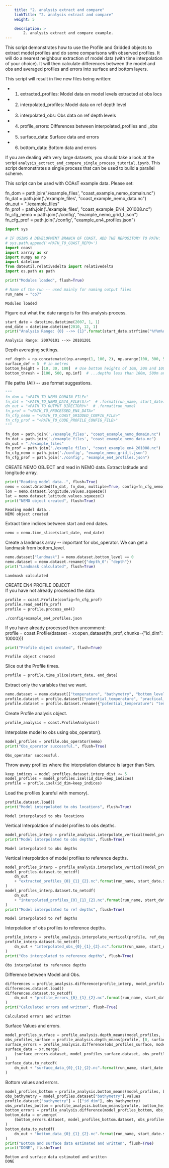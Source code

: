 ```yaml
---
    title: "2. analysis extract and compare"
    linkTitle: "2. analysis extract and compare"
    weight: 5

    description: >
        2. analysis extract and compare example.
---
```

This script demonstrates how to use the Profile and Gridded objects to extract model profiles and do some comparisons with observed profiles.
It will do a nearest neighbour extraction of model data (with time interpolation of your choice). It will then calculate differences between the model and obs and averaged profiles and errors into surface and bottom layers.

This script will result in five new files being written:
- 1. extracted_profiles: Model data on model levels extracted at obs locs
- 2. interpolated_profiles: Model data on ref depth level
- 3. interpolated_obs: Obs data on ref depth levels
- 4. profile_errors: Differences between interpolated_profiles and _obs
- 5. surface_data: Surface data and errors
- 6. bottom_data: Bottom data and errors

If you are dealing with very large datasets, you should take a look at the script `analysis_extract_and_compare_single_process_tutorial.ipynb`. This script demonstrates a single process that can be used to build a parallel scheme.

This script can be used with COAsT example data. Please set:  

fn_dom = path.join('./example_files', "coast_example_nemo_domain.nc")  
fn_dat = path.join('./example_files', "coast_example_nemo_data.nc")  
dn_out = "./example_files"  
fn_prof = path.join('./example_files', "coast_example_EN4_201008.nc")  
fn_cfg_nemo = path.join('./config', "example_nemo_grid_t.json")  
fn_cfg_prof = path.join('./config', "example_en4_profiles.json")  


```python
import sys

# IF USING A DEVELOPMENT BRANCH OF COAST, ADD THE REPOSITORY TO PATH:
# sys.path.append('<PATH_TO_COAST_REPO>')
import coast
import xarray as xr
import numpy as np
import datetime
from dateutil.relativedelta import relativedelta
import os.path as path

print("Modules loaded", flush=True)

# Name of the run -- used mainly for naming output files
run_name = "co7"
```

    Modules loaded


Figure out what the date range is for this analysis process.


```python
start_date = datetime.datetime(2007, 1, 1)
end_date = datetime.datetime(2010, 12, 1)
print("Analysis Range: {0} -->> {1}".format(start_date.strftime("%Y%m%d"), end_date.strftime("%Y%m%d")), flush=True)
```

    Analysis Range: 20070101 -->> 20101201


Depth averaging settings.


```python
ref_depth = np.concatenate((np.arange(1, 100, 2), np.arange(100, 300, 5), np.arange(300, 1000, 50)))
surface_def = 5  # in metres
bottom_height = [10, 30, 100]  # Use bottom heights of 10m, 30m and 100m for...
bottom_thresh = [100, 500, np.inf]  # ...depths less than 100m, 500m and infinite
```

File paths (All) -- use format suggestions.


```python
"""
fn_dom = "<PATH_TO_NEMO_DOMAIN_FILE>"
fn_dat = "<PATH_TO_NEMO_DATA_FILE(S)>"  # .format(run_name, start_date.year)
dn_out = "<PATH_TO_OUTPUT_DIRECTORY>"  # .format(run_name)
fn_prof = "<PATH_TO_PROCESSED_EN4_DATA>"
fn_cfg_nemo = "<PATH_TO_COAST_GRIDDED_CONFIG_FILE>"
fn_cfg_prof = "<PATH_TO_CODE_PROFILE_CONFIG_FILE>"
"""

fn_dom = path.join('./example_files', "coast_example_nemo_domain.nc")  
fn_dat = path.join('./example_files', "coast_example_nemo_data.nc")  
dn_out = "./example_files"  
fn_prof = path.join('./example_files', "coast_example_en4_201008.nc")  
fn_cfg_nemo = path.join('./config', "example_nemo_grid_t.json")  
fn_cfg_prof = path.join('./config', "example_en4_profiles.json")
```

CREATE NEMO OBJECT and read in NEMO data. Extract latitude and longitude array.


```python
print("Reading model data..", flush=True)
nemo = coast.Gridded(fn_dat, fn_dom, multiple=True, config=fn_cfg_nemo)
lon = nemo.dataset.longitude.values.squeeze()
lat = nemo.dataset.latitude.values.squeeze()
print("NEMO object created", flush=True)
```

    Reading model data..
    NEMO object created


Extract time indices between start and end dates.


```python
nemo = nemo.time_slice(start_date, end_date)
```

Create a landmask array -- important for obs_operator. We can get a landmask from bottom_level.


```python
nemo.dataset["landmask"] = nemo.dataset.bottom_level == 0
nemo.dataset = nemo.dataset.rename({"depth_0": "depth"})
print("Landmask calculated", flush=True)
```

    Landmask calculated


CREATE EN4 PROFILE OBJECT  
If you have not already processed the data:


```python
profile = coast.Profile(config=fn_cfg_prof)
profile.read_en4(fn_prof)
profile = profile.process_en4()
```

    ./config/example_en4_profiles.json


If you have already processed then uncomment:  
profile = coast.Profile(dataset = xr.open_dataset(fn_prof, chunks={"id_dim": 10000}))


```python
print("Profile object created", flush=True)
```

    Profile object created


Slice out the Profile times.


```python
profile = profile.time_slice(start_date, end_date)
```

Extract only the variables that we want.


```python
nemo.dataset = nemo.dataset[["temperature", "bathymetry", "bottom_level", "landmask"]]
profile.dataset = profile.dataset[["potential_temperature", "practical_salinity", "depth"]]
profile.dataset = profile.dataset.rename({"potential_temperature": "temperature", "practical_salinity": "salinity"})
```

Create Profile analysis object.


```python
profile_analysis = coast.ProfileAnalysis()
```

Interpolate model to obs using obs_operator().


```python
model_profiles = profile.obs_operator(nemo)
print("Obs_operator successful.", flush=True)
```

    Obs_operator successful.


Throw away profiles where the interpolation distance is larger than 5km.


```python
keep_indices = model_profiles.dataset.interp_dist <= 5
model_profiles = model_profiles.isel(id_dim=keep_indices)
profile = profile.isel(id_dim=keep_indices)
```

Load the profiles (careful with memory).


```python
profile.dataset.load()
print("Model interpolated to obs locations", flush=True)
```

    Model interpolated to obs locations


Vertical Interpolation of model profiles to obs depths.


```python
model_profiles_interp = profile_analysis.interpolate_vertical(model_profiles, profile, interp_method="linear")
print("Model interpolated to obs depths", flush=True)
```

    Model interpolated to obs depths


Vertical interpolation of model profiles to reference depths.


```python
model_profiles_interp = profile_analysis.interpolate_vertical(model_profiles_interp, ref_depth)
model_profiles.dataset.to_netcdf(
    dn_out
    + "extracted_profiles_{0}_{1}_{2}.nc".format(run_name, start_date.strftime("%Y%m"), end_date.strftime("%Y%m"))
)
model_profiles_interp.dataset.to_netcdf(
    dn_out
    + "interpolated_profiles_{0}_{1}_{2}.nc".format(run_name, start_date.strftime("%Y%m"), end_date.strftime("%Y%m"))
)
print("Model interpolated to ref depths", flush=True)
```

    Model interpolated to ref depths


Interpolation of obs profiles to reference depths.


```python
profile_interp = profile_analysis.interpolate_vertical(profile, ref_depth)
profile_interp.dataset.to_netcdf(
    dn_out + "interpolated_obs_{0}_{1}_{2}.nc".format(run_name, start_date.strftime("%Y%m"), end_date.strftime("%Y%m"))
)
print("Obs interpolated to reference depths", flush=True)
```

    Obs interpolated to reference depths


Difference between Model and Obs.


```python
differences = profile_analysis.difference(profile_interp, model_profiles_interp)
differences.dataset.load()
differences.dataset.to_netcdf(
    dn_out + "profile_errors_{0}_{1}_{2}.nc".format(run_name, start_date.strftime("%Y%m"), end_date.strftime("%Y%m"))
)
print("Calculated errors and written", flush=True)
```

    Calculated errors and written


Surface Values and errors.


```python
model_profiles_surface = profile_analysis.depth_means(model_profiles, [0, surface_def])
obs_profiles_surface = profile_analysis.depth_means(profile, [0, surface_def])
surface_errors = profile_analysis.difference(obs_profiles_surface, model_profiles_surface)
surface_data = xr.merge(
    (surface_errors.dataset, model_profiles_surface.dataset, obs_profiles_surface.dataset), compat="override"
)
surface_data.to_netcdf(
    dn_out + "surface_data_{0}_{1}_{2}.nc".format(run_name, start_date.strftime("%Y%m"), end_date.strftime("%Y%m"))
)
```

Bottom values and errors.


```python
model_profiles_bottom = profile_analysis.bottom_means(model_profiles, bottom_height, bottom_thresh)
obs_bathymetry = model_profiles.dataset["bathymetry"].values
profile.dataset["bathymetry"] = (["id_dim"], obs_bathymetry)
obs_profiles_bottom = profile_analysis.bottom_means(profile, bottom_height, bottom_thresh)
bottom_errors = profile_analysis.difference(model_profiles_bottom, obs_profiles_bottom)
bottom_data = xr.merge(
    (bottom_errors.dataset, model_profiles_bottom.dataset, obs_profiles_bottom.dataset), compat="override"
)
bottom_data.to_netcdf(
    dn_out + "bottom_data_{0}_{1}_{2}.nc".format(run_name, start_date.strftime("%Y%m"), end_date.strftime("%Y%m"))
)
print("Bottom and surface data estimated and written", flush=True)
print("DONE", flush=True)
```

    Bottom and surface data estimated and written
    DONE


